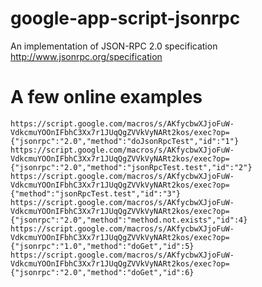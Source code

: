 google-app-script-jsonrpc
=========================

An implementation of JSON-RPC 2.0 specification http://www.jsonrpc.org/specification

A few online examples
====
    https://script.google.com/macros/s/AKfycbwXJjoFuW-VdkcmuYOOnIFbhC3Xx7r1JUqQgZVVkVyNARt2kos/exec?op={"jsonrpc":"2.0","method":"doJsonRpcTest","id":"1"}
    https://script.google.com/macros/s/AKfycbwXJjoFuW-VdkcmuYOOnIFbhC3Xx7r1JUqQgZVVkVyNARt2kos/exec?op={"jsonrpc":"2.0","method":"jsonRpcTest.test","id":"2"}
    https://script.google.com/macros/s/AKfycbwXJjoFuW-VdkcmuYOOnIFbhC3Xx7r1JUqQgZVVkVyNARt2kos/exec?op={"method":"jsonRpcTest.test","id":"3"}
    https://script.google.com/macros/s/AKfycbwXJjoFuW-VdkcmuYOOnIFbhC3Xx7r1JUqQgZVVkVyNARt2kos/exec?op={"jsonrpc":"2.0","method":"method.not.exists","id":4}
    https://script.google.com/macros/s/AKfycbwXJjoFuW-VdkcmuYOOnIFbhC3Xx7r1JUqQgZVVkVyNARt2kos/exec?op={"jsonrpc":"1.0","method":"doGet","id":5}
    https://script.google.com/macros/s/AKfycbwXJjoFuW-VdkcmuYOOnIFbhC3Xx7r1JUqQgZVVkVyNARt2kos/exec?op={"jsonrpc":"2.0","method":"doGet","id":6}

